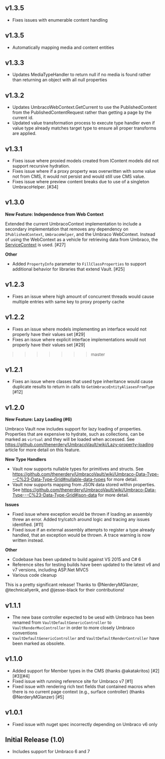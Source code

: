 ## v1.3.5
* Fixes issues with enumerable content handling

## v1.3.5
* Automatically mapping media and content entities

## v1.3.3
* Updates MediaTypeHandler to return null if no media is found rather than returning an object with all null properties

## v1.3.2

* Updates UmbracoWebContext.GetCurrent to use the PublishedContent from the PublishedContentRequest rather than getting a page by the current id. 
* Updated value transformation process to execute type handler even if value type already matches target type to ensure all proper transforms are applied.

## v1.3.1

* Fixes issue where proxied models created from IContent models did not support recursive hydration.
* Fixes issue where if a proxy property was overwritten with some value not from CMS, it would not persist and would still use CMS value.
* Fixes issue where preview content breaks due to use of a singleton UmbracoHelper. [#34]

## v1.3.0

**New Feature: Independence from Web Context**

Extended the current UmbracoContext implementation to include a secondary implementation that removes any dependency on `IPublishedContext`, `UmbracoHelper`, and the Umbraco WebContext.  Instead of using the WebContext as a vehicle for retrieving data from Umbraco, the [ServiceContext](https://our.umbraco.org/documentation/Reference/Management/Services/) is used. [#27]

**Other**
 
 * Added `PropertyInfo` parameter to `FillClassProperties` to support additional behavior for libraries that extend Vault.  [#25]

## v1.2.3
 * Fixes an issue where high amount of concurrent threads would cause multiple entries with same key to proxy property cache

## v1.2.2
 * Fixes an issue where models implementing an interface would not properly have their values set [#29]
 * Fixes an issue where explicit interface implementations would not properly have their values set [#29]
>>>>>>> master

## v1.2.1

 * Fixes an issue where classes that used type inheritance would cause duplicate results to return in calls to `GetUmbracoEntityAliasesFromType` [#12]

## v1.2.0

**New Feature: Lazy Loading (#6)**
 
Umbraco Vault now includes support for lazy loading of properties. Properties that are expensive to hydrate,
such as collections, can be marked as `virtual` and they will be loaded when accessed. See <https://github.com/thenerdery/UmbracoVault/wiki/Lazy-property-loading> article
for more detail on this feature.

**New Type Handlers**

 * Vault now supports nullable types for primitives and structs. See <https://github.com/thenerdery/UmbracoVault/wiki/Umbraco-Data-Type---C%23-Data-Type-Grid#nullable-data-types> for more detail.
 * Vault now supports mapping from JSON data stored within properties. See <https://github.com/thenerdery/UmbracoVault/wiki/Umbraco-Data-Type---C%23-Data-Type-Grid#json-data> for more detail.

**Issues**
 
 * Fixed issue where exception would be thrown if loading an assembly threw an error. Added try/catch around logic and tracing any issues identified. [#11]
 * Fixed issue if an external assembly attempts to register a type already handled, that an exception would be thrown. A trace warning is now written instead.

**Other**

 * Codebase has been updated to build against VS 2015 and C# 6
 * Reference sites for testing builds have been updated to the latest v6 and v7 versions, including ASP.Net MVC5
 * Various code cleanup

This is a pretty significant release! Thanks to @NerderyMGlanzer, @technicallyerik, and @jesse-black for their contributions!
 
## v1.1.1

 * The new base controller expected to be uesd with Umbraco has been renamed from `VaultDefaultGenericController` to `VaultRenderMvcController` in order to more closely
   Umbraco conventions
 * `VaultDefaultGenericController` and `VaultDefaultRenderController` have been marked as obsolete.

## v1.1.0

 * Added support for Member types in the CMS (thanks @akatakritos) [#2][#3][#4]
 * Fixed issue with running reference site for Umbraco v7 [#1]
 * Fixed issue with rendering rich text fields that contained macros when there is no current page context (e.g., surface controller) (thanks @NerderyMGlanzer) [#5]

## v1.0.1

 * Fixed issue with nuget spec incorrectly depending on Umbraco v6 only

## Initial Release (1.0)

 * Includes support for Umbraco 6 and 7
